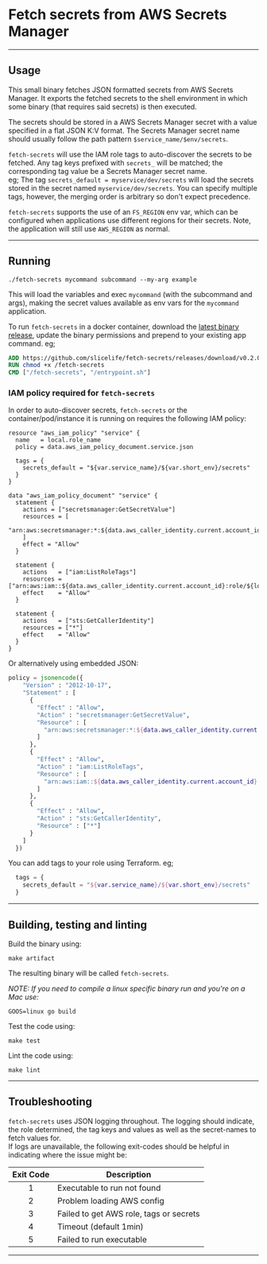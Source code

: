 # Fetch secrets from AWS Secrets Manager

---

## Usage

This small binary fetches JSON formatted secrets from AWS Secrets Manager.
It exports the fetched secrets to the shell environment in which some binary (that requires said secrets) is then executed.

The secrets should be stored in a AWS Secrets Manager secret with a value specified in a flat JSON K:V format.
The Secrets Manager secret name should usually follow the path pattern `$service_name/$env/secrets`.  


`fetch-secrets` will use the IAM role tags to auto-discover the secrets to be fetched.
Any tag keys prefixed with `secrets_` will be matched; the corresponding tag value be a Secrets Manager secret name.  
eg; The tag `secrets_default = myservice/dev/secrets` will load the secrets stored in the secret named `myservice/dev/secrets`. 
You can specify multiple tags, however, the merging order is arbitrary so don't expect precedence.

`fetch-secrets` supports the use of an `FS_REGION` env var, which can be configured when applications use different regions
for their secrets.  Note, the application will still use `AWS_REGION` as normal.

---

## Running

```shell
./fetch-secrets mycommand subcommand --my-arg example
```
This will load the variables and exec `mycommand` (with the subcommand and args), making the secret values available as env vars for the `mycommand` application.

To run `fetch-secrets` in a docker container, download the [latest binary release](https://github.com/slicelife/fetch-secrets/releases), update the binary permissions and prepend to your existing app command. eg;
```dockerfile
ADD https://github.com/slicelife/fetch-secrets/releases/download/v0.2.0/fetch-secrets-v0.2.0-linux-amd64 /fetch-secrets
RUN chmod +x /fetch-secrets
CMD ["/fetch-secrets", "/entrypoint.sh"]
```

###  IAM policy required for `fetch-secrets`

In order to auto-discover secrets, `fetch-secrets` or the container/pod/instance it is running on requires the following IAM policy:
```hcl
resource "aws_iam_policy" "service" {
  name   = local.role_name
  policy = data.aws_iam_policy_document.service.json

  tags = {
    secrets_default = "${var.service_name}/${var.short_env}/secrets"
  }
}

data "aws_iam_policy_document" "service" {
  statement {
    actions = ["secretsmanager:GetSecretValue"]
    resources = [
      "arn:aws:secretsmanager:*:${data.aws_caller_identity.current.account_id}:secret:${var.service_name}/${var.short_env}/*"
    ]
    effect = "Allow"
  }

  statement {
    actions   = ["iam:ListRoleTags"]
    resources = ["arn:aws:iam::${data.aws_caller_identity.current.account_id}:role/${local.role_name}"]
    effect    = "Allow"
  }

  statement {
    actions   = ["sts:GetCallerIdentity"]
    resources = ["*"]
    effect    = "Allow"
  }
}
```
Or alternatively using embedded JSON:
```terraform
policy = jsonencode({
    "Version" : "2012-10-17",
    "Statement" : [
      {
        "Effect" : "Allow",
        "Action" : "secretsmanager:GetSecretValue",
        "Resource" : [
          "arn:aws:secretsmanager:*:${data.aws_caller_identity.current.account_id}:secret:${var.service_name}/${var.short_env}/*"
        ]
      },
      {
        "Effect" : "Allow",
        "Action" : "iam:ListRoleTags",
        "Resource" : [
          "arn:aws:iam::${data.aws_caller_identity.current.account_id}:role/${local.role_name}"
        ]
      },
      {
        "Effect" : "Allow",
        "Action" : "sts:GetCallerIdentity",
        "Resource" : ["*"]
      }
    ]
  })
```

You can add tags to your role using Terraform.  eg;
```terraform
  tags = {
    secrets_default = "${var.service_name}/${var.short_env}/secrets"
  }
```

---

## Building, testing and linting

Build the binary using:  
```shell
make artifact
```
The resulting binary will be called `fetch-secrets`.

_NOTE: If you need to compile a linux specific binary run and you're on a Mac use:_
```shell
GOOS=linux go build
```

Test the code using:
```shell
make test
```

Lint the code using:
```shell
make lint
```

---

## Troubleshooting

`fetch-secrets` uses JSON logging throughout.  The logging should indicate, the role determined, the tag keys and values as well as the secret-names to fetch values for.  
If logs are unavailable, the following exit-codes should be helpful in indicating where the issue might be:

| Exit Code | Description                             |
|:---------:|-----------------------------------------|
|     1     | Executable to run not found             |
|     2     | Problem loading AWS config              |
|     3     | Failed to get AWS role, tags or secrets |
|     4     | Timeout (default 1min)                  |
|     5     | Failed to run executable                |

---
